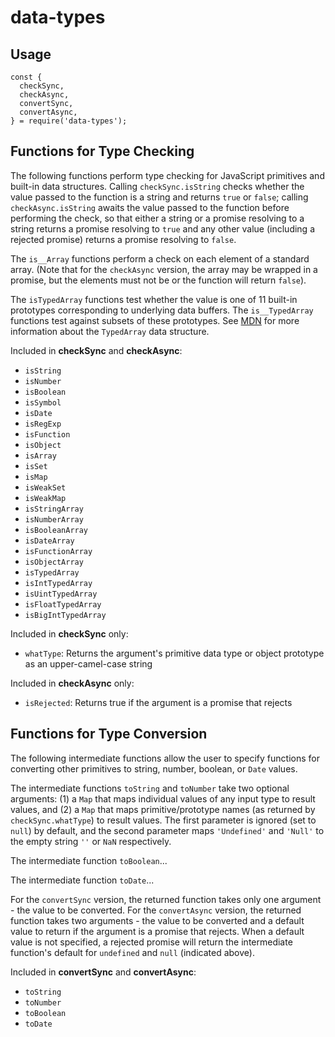 # data-types

## Usage

```
const { 
  checkSync, 
  checkAsync, 
  convertSync, 
  convertAsync,
} = require('data-types');
```

## Functions for Type Checking

The following functions perform type checking for JavaScript primitives and built-in data structures. Calling `checkSync.isString` checks whether the value passed to the function is a string and returns `true` or `false`; calling `checkAsync.isString` awaits the value passed to the function before performing the check, so that either a string or a promise resolving to a string returns a promise resolving to `true` and any other value (including a rejected promise) returns a promise resolving to `false`. 

The `is__Array` functions perform a check on each element of a standard array. (Note that for the `checkAsync` version, the array may be wrapped in a promise, but the elements must not be or the function will return `false`). 

The `isTypedArray` functions test whether the value is one of 11 built-in prototypes corresponding to underlying data buffers. The `is__TypedArray` functions test against subsets of these prototypes. See [MDN](https://developer.mozilla.org/en-US/docs/Web/JavaScript/Reference/Global_Objects/TypedArray) for more information about the `TypedArray` data structure.

Included in **checkSync** and **checkAsync**:
- `isString`
- `isNumber`
- `isBoolean`
- `isSymbol`
- `isDate`
- `isRegExp`
- `isFunction`
- `isObject`
- `isArray`
- `isSet`
- `isMap`
- `isWeakSet`
- `isWeakMap`
- `isStringArray`
- `isNumberArray`
- `isBooleanArray`
- `isDateArray`
- `isFunctionArray`
- `isObjectArray`
- `isTypedArray`
- `isIntTypedArray`
- `isUintTypedArray`
- `isFloatTypedArray`
- `isBigIntTypedArray`

Included in **checkSync** only:
- `whatType`: Returns the argument's primitive data type or object prototype as an upper-camel-case string

Included in **checkAsync** only:
- `isRejected`: Returns true if the argument is a promise that rejects


## Functions for Type Conversion

The following intermediate functions allow the user to specify functions for converting other primitives to string, number, boolean, or `Date` values. 

The intermediate functions `toString` and `toNumber` take two optional arguments: (1) a `Map` that maps individual values of any input type to result values, and (2) a `Map` that maps primitive/prototype names (as returned by `checkSync.whatType`) to result values. The first parameter is ignored (set to `null`) by default, and the second parameter maps `'Undefined'` and `'Null'` to the empty string `''` or `NaN` respectively. 

The intermediate function `toBoolean`...

The intermediate function `toDate`...

For the `convertSync` version, the returned function takes only one argument - the value to be converted. For the `convertAsync` version, the returned function takes two arguments - the value to be converted and a default value to return if the argument is a promise that rejects. When a default value is not specified, a rejected promise will return the intermediate function's default for `undefined` and `null` (indicated above).

Included in **convertSync** and **convertAsync**:
- `toString`
- `toNumber`
- `toBoolean`
- `toDate`